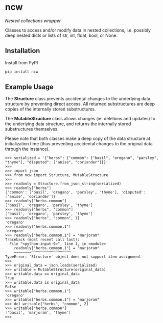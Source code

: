 # ncw

_Nested collections wrapper_

Classes to access and/or modify data in nested collections,
i.e. possibly deep nested dicts or lists of str, int, float, bool, or None.

## Installation

Install from PyPI

``` bash
pip install ncw
```


## Example Usage

The **Structure** class prevents accidental changes to the underlying data structure
by preventing direct access.
All returned substructures are deep copies of the internally stored substructures.

The **MutableStructure** class allows changes (ie. deletions and updates)
to the underlying data structure, and returns the internally stored substructures themselves.

Please note that both classes make a deep copy of the data structure at initialization time
(thus preventing accidental changes to the original data through the instance).

``` pycon
>>> serialized = '{"herbs": {"common": ["basil", "oregano", "parsley", "thyme"], "disputed": ["anise", "coriander"]}}'
>>>
>>> import json
>>> from ncw import Structure, MutableStructure
>>>
>>> readonly = Structure.from_json_string(serialized)
>>> readonly["herbs"]
{'common': ['basil', 'oregano', 'parsley', 'thyme'], 'disputed': ['anise', 'coriander']}
>>> readonly["herbs.common"]
['basil', 'oregano', 'parsley', 'thyme']
>>> readonly["herbs", "common"]
['basil', 'oregano', 'parsley', 'thyme']
>>> readonly["herbs", "common", 1]
'oregano'
>>> readonly["herbs.common.1"]
'oregano'
>>> readonly["herbs.common.1"] = "marjoram"
Traceback (most recent call last):
  File "<python-input-9>", line 1, in <module>
    readonly["herbs.common.1"] = "marjoram"
    ~~~~~~~~^^^^^^^^^^^^^^^^^^
TypeError: 'Structure' object does not support item assignment
>>>
>>> original_data = json.loads(serialized)
>>> writable = MutableStructure(original_data)
>>> writable.data == original_data
True
>>> writable.data is original_data
False
>>> writable["herbs.common.1"]
'oregano'
>>> writable["herbs.common.1"] = "marjoram"
>>> del writable["herbs", "common", 2]
>>> writable["herbs.common"]
['basil', 'marjoram', 'thyme']
>>>
```